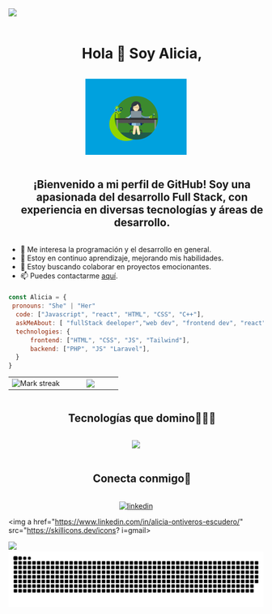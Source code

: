 <!--horizontal divider(gradiant)-->
<img src="https://user-images.githubusercontent.com/73097560/115834477-dbab4500-a447-11eb-908a-139a6edaec5c.gif">

<!--h1 without bottom border-->
<div id="user-content-toc">
  <ul align="center">
    <summary><h1 style="display: inline-block"> Hola 👋 Soy Alicia,</h1></summary>
  </ul>
</div>

<div align="center">
  <img  src="rr.gif" width="200" height="150" /></a>
</div>


<!--h2 without bottom border-->
<div id="user-content-toc">
  <ul align="center">
    <summary><h2 style="display: inline-block">¡Bienvenido a mi perfil de GitHub! Soy una apasionada del desarrollo Full Stack, con experiencia en diversas tecnologías y áreas de desarrollo.</h2></summary>
  </ul>
</div>


<!--Intro start-->


- 👀 Me interesa la programación y el desarrollo en general.
- 🌱 Estoy en continuo aprendizaje, mejorando mis habilidades.
- 💞️ Estoy buscando colaborar en proyectos emocionantes.
- 📫 Puedes contactarme [aquí](mailto:escuveros@outlook.es).
<!--Intro end-->
#### 
```javascript
const Alicia = {
 pronouns: "She" | "Her"
  code: ["Javascript", "react", "HTML", "CSS", "C++"],
  askMeAbout: [ "fullStack deeloper","web dev", "frontend dev", "react", "PHP"],
  technologies: {
      frontend: ["HTML", "CSS", "JS", "Tailwind"],
      backend: ["PHP", "JS" "Laravel"],
  }
}
```



<!--- stats & Trophy (start) -->
<p align="center">
 <!--- stats (start) -->
<table align="center">
<tr border="none">
<td width="50%" align="center">

<img  title="🔥 Get streak stats for your profile at git.io/streak-stats" alt="Mark streak" src="https://github-readme-streak-stats.herokuapp.com/?user=AliciaoE&theme=dark&hide_border=false" />

</td>

<td width="50%" align="center">

<img align="center" src="https://github-readme-stats.anuraghazra1.vercel.app/api/top-langs/?username=AliciaoE&theme=dark&hide_border=false&no-bg=true&no-frame=true&langs_count=10"/>

  
  </td>
</tr>
</table>
<!--- stats (end) -->




</p>        
<!--- stats (end) -->


<!--h1 without bottom border-->
<div id="user-content-toc">
  <ul align="center">
    <summary><h2 style="display: inline-block">Tecnologías que domino👨🏻‍💻</h2></summary>
  </ul>
</div>
<!--tech stack icons-->
<p align="center">
  <a href="https://skillicons.dev">
    <img src="https://skillicons.dev/icons?i=git,css,discord,postgres,figma,github,html,js,materialui,mysql,nextjs,nodejs,postman,react,redux,tailwind,ts,vscode,php,laravel" />
  </a>
</p>


<!-- Connect with me -->
<!--h2 without bottom border-->
<div id="user-content-toc">
  <ul align="center">
    <summary><h2 style="display: inline-block">Conecta conmigo🤝</h2></summary>
  </ul>
</div>

<!--icons and links-->
<p align="center">
<a href="https://www.linkedin.com/in/alicia-ontiveros-escudero/" target="blank"><img align="center" src="https://user-images.githubusercontent.com/88904952/234979284-68c11d7f-1acc-4f0c-ac78-044e1037d7b0.png" alt="linkedin" height="50" width="50" /></a>
</p>

<img a href="https://www.linkedin.com/in/alicia-ontiveros-escudero/" src="https://skillicons.dev/icons? i=gmail>  


<!--horizontal divider(gradiant)-->
<img src="https://user-images.githubusercontent.com/73097560/115834477-dbab4500-a447-11eb-908a-139a6edaec5c.gif">

<!--- snake -->
<div align="center">
  <img  src="https://github.com/1999AZZAR/1999AZZAR/blob/readme/resources/img/grid-snake.svg"
       alt="snake" /></a>
</div>
